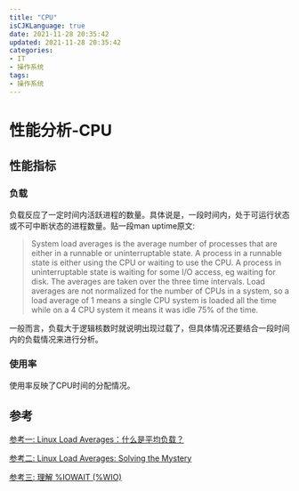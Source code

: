 ```yaml
---
title: "CPU"
isCJKLanguage: true
date: 2021-11-28 20:35:42
updated: 2021-11-28 20:35:42
categories: 
- IT
- 操作系统
tags: 
- 操作系统
---
```


# 性能分析-CPU

## 性能指标

### 负载

负载反应了一定时间内活跃进程的数量。具体说是，一段时间内，处于可运行状态或不可中断状态的进程数量。贴一段man uptime原文:

> System load averages is the average number of processes that are either in a runnable or uninterruptable state.  A process in a runnable state is  either
>        using the CPU or waiting to use the CPU.  A process in uninterruptable state is waiting for some I/O access, eg waiting for disk.  The averages are taken
>        over the three time intervals.  Load averages are not normalized for the number of CPUs in a system, so a load average of 1 means a single CPU system  is
>        loaded all the time while on a 4 CPU system it means it was idle 75% of the time.

一般而言，负载大于逻辑核数时就说明出现过载了，但具体情况还要结合一段时间内的负载情况来进行分析。

### 使用率

使用率反映了CPU时间的分配情况。



## 参考

[参考一: Linux Load Averages：什么是平均负载？](https://zhuanlan.zhihu.com/p/75975041)

[参考二: Linux Load Averages: Solving the Mystery](http://www.brendangregg.com/blog/2017-08-08/linux-load-averages.html)

[参考三: 理解 %IOWAIT (%WIO)](http://linuxperf.com/?p=33)